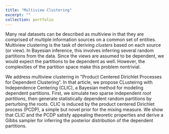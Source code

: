 ```yaml
---
title: "Multiview Clustering"
excerpt: ""
collection: portfolio
---
```


Many real datasets can be described as multiview in that they are comprised of multiple information sources on a common set of entities. Multiview clustering is the task of deriving *clusters* based on each source (or view). In Bayesian inference, this involves inferring several random partitions from the data. Since the views are assumed to be dependent, we would expect the partitions to be dependent as well. However, the complexities of the partition space make this problem nontrivial.

We address multiview clustering in "Product Centered Dirichlet Processes for Dependent Clustering".  In that article, we propose CLusteirng with Independence Centering (CLIC), a Bayesian method for modeling dependent partitions. First, we simulate two sparse independent *root partitions*, then generate statistically dependent random partitions by perturbing the roots. CLIC is induced by the product centered Dirichlet process (PCDP), a simple but novel prior for the mixing measure. We show that CLIC and the PCDP satisfy appealing theoretic properties and derive a Gibbs sampler for inferring the posterior distribution of the dependent partitions. 
